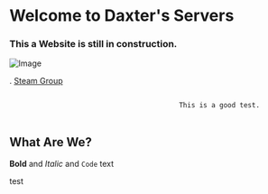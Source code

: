 # Welcome to Daxter's Servers
### This a Website is still in construction.



![Image](https://marckray.files.wordpress.com/2014/05/f-oxjqx4yejsj_7l7qmm_l-vllkcqgdwmwhtgalqrns-1.gif?w=538)


.                      [Steam Group](https://steamcommunity.com/groups/daxtercommunity)

```markdown

                                          This is a good test.
                                          
```


## What Are We?

   
   
**Bold** and _Italic_ and `Code` text



test



